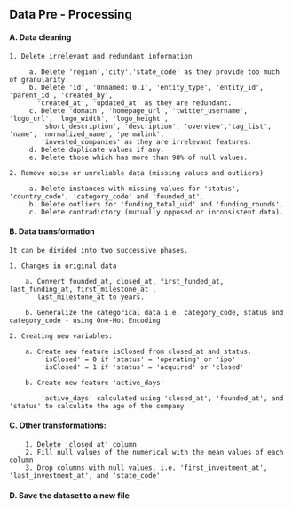 ## Data Pre - Processing

#### A. Data cleaning

    1. Delete irrelevant and redundant information
    
         a. Delete 'region','city','state_code' as they provide too much of granularity.
         b. Delete 'id', 'Unnamed: 0.1', 'entity_type', 'entity_id', 'parent_id', 'created_by',
           'created_at', 'updated_at' as they are redundant.
         c. Delete 'domain', 'homepage_url', 'twitter_username', 'logo_url', 'logo_width', 'logo_height',           
            'short_description', 'description', 'overview','tag_list', 'name', 'normalized_name', 'permalink',    
            'invested_companies' as they are irrelevant features.
         d. Delete duplicate values if any.
         e. Delete those which has more than 98% of null values.

    2. Remove noise or unreliable data (missing values and outliers)
    
         a. Delete instances with missing values for 'status', 'country_code', 'category_code' and 'founded_at'.
         b. Delete outliers for 'funding_total_usd' and 'funding_rounds'.
         c. Delete contradictory (mutually opposed or inconsistent data).
 
#### B. Data transformation

    It can be divided into two successive phases.

    1. Changes in original data

        a. Convert founded_at, closed_at, first_funded_at, last_funding_at, first_milestone_at ,
           last_milestone_at to years.

        b. Generalize the categorical data i.e. category_code, status and category_code - using One-Hot Encoding 
    
    2. Creating new variables:

        a. Create new feature isClosed from closed_at and status.
            'isClosed' = 0 if 'status' = 'operating' or 'ipo'
            'isClosed' = 1 if 'status' = 'acquired' or 'closed'

        b. Create new feature 'active_days'

            'active_days' calculated using 'closed_at', 'founded_at', and 'status' to calculate the age of the company
        
#### C. Other transformations:

        1. Delete 'closed_at' column
        2. Fill null values of the numerical with the mean values of each column
        3. Drop columns with null values, i.e. 'first_investment_at', 'last_investment_at', and 'state_code'
        
#### D. Save the dataset to a new file
